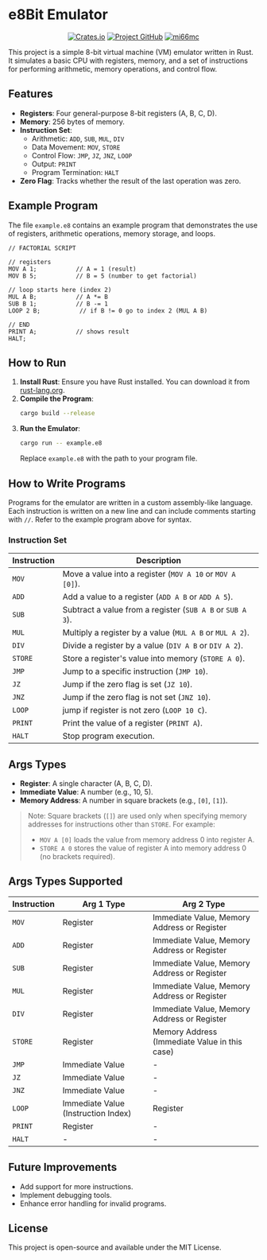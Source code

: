 # e8Bit Emulator

<div align="center">

[![Crates.io](https://img.shields.io/crates/v/e8bit_emulator)](https://crates.io/crates/e8bit_emulator)
[![Project GitHub](https://img.shields.io/badge/e8bit_emulator-github-green)](https://github.com/mi66mc/e8bit_emulator)
[![mi66mc](https://img.shields.io/badge/mi66mc-github-blue)]([https://](https://github.com/mi66mc))
</div>

This project is a simple 8-bit virtual machine (VM) emulator written in Rust. It simulates a basic CPU with registers, memory, and a set of instructions for performing arithmetic, memory operations, and control flow.

## Features

- **Registers**: Four general-purpose 8-bit registers (A, B, C, D).
- **Memory**: 256 bytes of memory.
- **Instruction Set**:
  - Arithmetic: `ADD`, `SUB`, `MUL`, `DIV`
  - Data Movement: `MOV`, `STORE`
  - Control Flow: `JMP`, `JZ`, `JNZ`, `LOOP`
  - Output: `PRINT`
  - Program Termination: `HALT`
- **Zero Flag**: Tracks whether the result of the last operation was zero.

## Example Program

The file `example.e8` contains an example program that demonstrates the use of registers, arithmetic operations, memory storage, and loops.

```plaintext
// FACTORIAL SCRIPT

// registers
MOV A 1;           // A = 1 (result)
MOV B 5;           // B = 5 (number to get factorial)

// loop starts here (index 2)
MUL A B;           // A *= B
SUB B 1;           // B -= 1
LOOP 2 B;           // if B != 0 go to index 2 (MUL A B)

// END
PRINT A;           // shows result
HALT;
```

## How to Run

1. **Install Rust**: Ensure you have Rust installed. You can download it from [rust-lang.org](https://www.rust-lang.org/).
2. **Compile the Program**:
   ```bash
   cargo build --release
   ```
3. **Run the Emulator**:
   ```bash
   cargo run -- example.e8
   ```
   Replace `example.e8` with the path to your program file.

## How to Write Programs

Programs for the emulator are written in a custom assembly-like language. Each instruction is written on a new line and can include comments starting with `//`. Refer to the example program above for syntax.

### Instruction Set

| Instruction | Description                                                                 |
|-------------|-----------------------------------------------------------------------------|
| `MOV`       | Move a value into a register (`MOV A 10` or `MOV A [0]`).                  |
| `ADD`       | Add a value to a register (`ADD A B` or `ADD A 5`).                        |
| `SUB`       | Subtract a value from a register (`SUB A B` or `SUB A 3`).                 |
| `MUL`       | Multiply a register by a value (`MUL A B` or `MUL A 2`).                  |
| `DIV`       | Divide a register by a value (`DIV A B` or `DIV A 2`).                    |
| `STORE`     | Store a register's value into memory (`STORE A 0`).                        |
| `JMP`       | Jump to a specific instruction (`JMP 10`).                                |
| `JZ`        | Jump if the zero flag is set (`JZ 10`).                                   |
| `JNZ`       | Jump if the zero flag is not set (`JNZ 10`).                              |
| `LOOP`      | jump if register is not zero (`LOOP 10 C`).                  |
| `PRINT`     | Print the value of a register (`PRINT A`).                                |
| `HALT`      | Stop program execution.                                                   |

## Args Types

- **Register**: A single character (A, B, C, D).
- **Immediate Value**: A number (e.g., 10, 5).
- **Memory Address**: A number in square brackets (e.g., `[0]`, `[1]`).
> Note: Square brackets (`[]`) are used only when specifying memory addresses for instructions other than `STORE`. For example:
> - `MOV A [0]` loads the value from memory address 0 into register A.
> - `STORE A 0` stores the value of register A into memory address 0 (no brackets required).

## Args Types Supported

| Instruction | Arg 1 Type | Arg 2 Type |
|-------------|------------|------------|
| `MOV`       | Register    | Immediate Value, Memory Address or Register |
| `ADD`       | Register    | Immediate Value, Memory Address or Register |
| `SUB`       | Register    | Immediate Value, Memory Address or Register |
| `MUL`       | Register    | Immediate Value, Memory Address or Register |
| `DIV`       | Register    | Immediate Value, Memory Address or Register |
| `STORE`     | Register    | Memory Address (Immediate Value in this case) |
| `JMP`       | Immediate Value | -          |
| `JZ`        | Immediate Value | -          |
| `JNZ`       | Immediate Value | -          |
| `LOOP`      | Immediate Value (Instruction Index) | Register    |
| `PRINT`     | Register    | -          |
| `HALT`      | -          | -          |

## Future Improvements

- Add support for more instructions.
- Implement debugging tools.
- Enhance error handling for invalid programs.

## License

This project is open-source and available under the MIT License.
